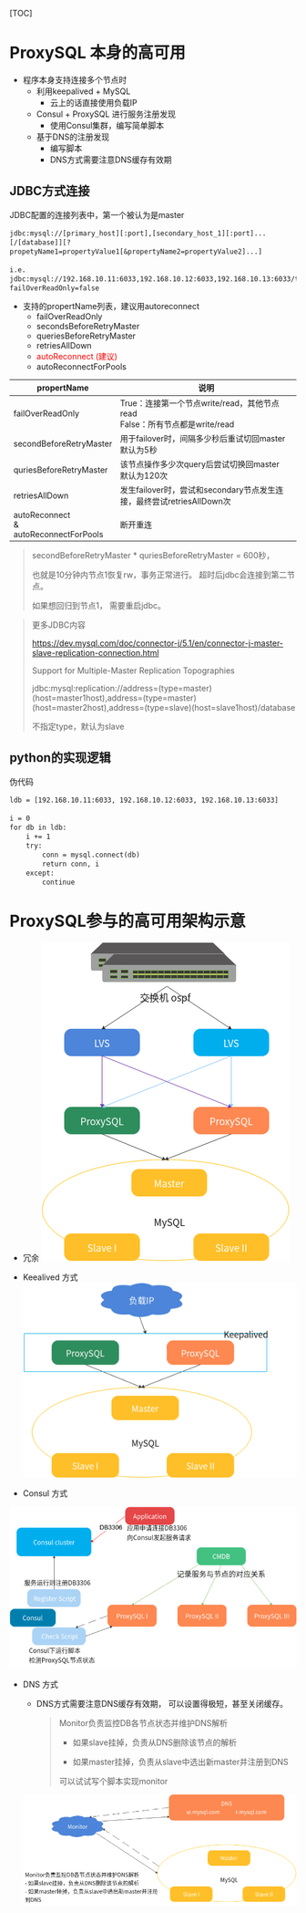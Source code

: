 [TOC] 

 

# ProxySQL 本身的高可用

- 程序本身支持连接多个节点时
  - 利用keepalived + MySQL
    - 云上的话直接使用负载IP
  - Consul + ProxySQL 进行服务注册发现
    - 使用Consul集群，编写简单脚本
  - 基于DNS的注册发现
    - 编写脚本
    - DNS方式需要注意DNS缓存有效期



## JDBC方式连接

JDBC配置的连接列表中，第一个被认为是master

```
jdbc:mysql://[primary_host][:port],[secondary_host_1][:port]...[/[database]][?propetyName1=propertyValue1[&propertyName2=propertyValue2]...]

i.e.
jdbc:mysql://192.168.10.11:6033,192.168.10.12:6033,192.168.10.13:6033/test?failOverReadOnly=false
```

- 支持的propertName列表，建议用autoreconnect
  - failOverReadOnly
  - secondsBeforeRetryMaster
  - queriesBeforeRetryMaster
  - retriesAllDown
  - <font color=red>autoReconnect (建议)</font>
  - autoReconnectForPools

| propertName                                 | 说明                                                         |
| ------------------------------------------- | ------------------------------------------------------------ |
| failOverReadOnly                            | True：连接第一个节点write/read，其他节点read<br>False：所有节点都是write/read |
| secondBeforeRetryMaster                     | 用于failover时，间隔多少秒后重试切回master<br>默认为5秒      |
| quriesBeforeRetryMaster                     | 该节点操作多少次query后尝试切换回master<br>默认为120次       |
| retriesAllDown                              | 发生failover时，尝试和secondary节点发生连接，最终尝试retriesAllDown次 |
| autoReconnect<br>&<br>autoReconnectForPools | 断开重连                                                     |

> secondBeforeRetryMaster * quriesBeforeRetryMaster = 600秒，
>
> 也就是10分钟内节点1恢复rw，事务正常进行。 超时后jdbc会连接到第二节点。
>
> 如果想回归到节点1， 需要重启jdbc。

 



> 更多JDBC内容
>
> https://dev.mysql.com/doc/connector-j/5.1/en/connector-j-master-slave-replication-connection.html
>
> Support for Multiple-Master Replication Topographies
>
> 
>
> jdbc:mysql:replication://address=(type=master)(host=master1host),address=(type=master)(host=master2host),address=(type=slave)(host=slave1host)/database
>
> 不指定type，默认为slave



 

## python的实现逻辑

伪代码

```
ldb = [192.168.10.11:6033, 192.168.10.12:6033, 192.168.10.13:6033]

i = 0
for db in ldb:
	i += 1
	try:
		conn = mysql.connect(db)
		return conn, i
    except:
    	continue
```

 

# ProxySQL参与的高可用架构示意

- 冗余
  ![ ](.pics/p1.png)





- Keealived 方式
  ![ ](.pics/p2.png)

 

-  Consul 方式

  ![ ](.pics/p3.png)

 

- DNS 方式

  - DNS方式需要注意DNS缓存有效期， 可以设置得极短，甚至关闭缓存。

    > Monitor负责监控DB各节点状态并维护DNS解析
    >
    > - 如果slave挂掉，负责从DNS删除该节点的解析
    >
    > - 如果master挂掉，负责从slave中选出新master并注册到DNS
    >
    > 可以试试写个脚本实现monitor

  ![ ](.pics/p4.png)